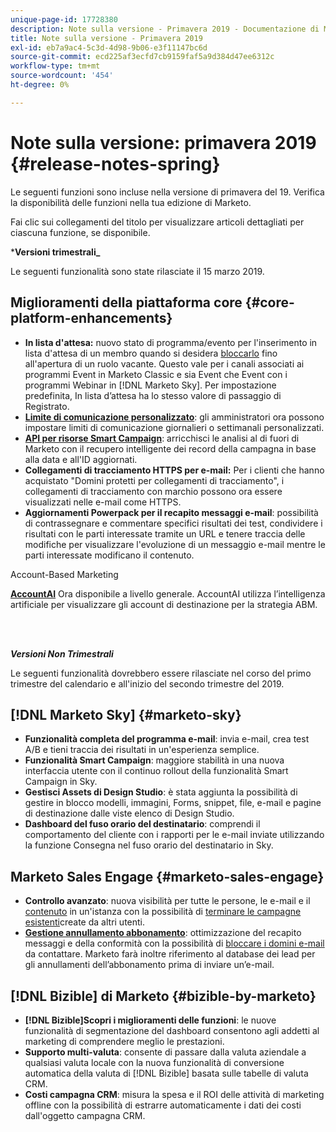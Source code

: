 ```yaml
---
unique-page-id: 17728380
description: Note sulla versione - Primavera 2019 - Documentazione di Marketo - Documentazione del prodotto
title: Note sulla versione - Primavera 2019
exl-id: eb7a9ac4-5c3d-4d98-9b06-e3f11147bc6d
source-git-commit: ecd225af3ecfd7cb9159faf5a9d384d47ee6312c
workflow-type: tm+mt
source-wordcount: '454'
ht-degree: 0%

---
```


# Note sulla versione: primavera 2019 {#release-notes-spring}

Le seguenti funzioni sono incluse nella versione di primavera del 19. Verifica la disponibilità delle funzioni nella tua edizione di Marketo.

Fai clic sui collegamenti del titolo per visualizzare articoli dettagliati per ciascuna funzione, se disponibile.

***Versioni trimestrali_**

Le seguenti funzionalità sono state rilasciate il 15 marzo 2019.

## Miglioramenti della piattaforma core {#core-platform-enhancements}

* **In lista d&#39;attesa:** nuovo stato di programma/evento per l&#39;inserimento in lista d&#39;attesa di un membro quando si desidera [bloccarlo](/help/marketo/product-docs/core-marketo-concepts/smart-campaigns/program-flow-actions/change-program-status.md) fino all&#39;apertura di un ruolo vacante. Questo vale per i canali associati ai programmi Event in Marketo Classic e sia Event che Event con i programmi Webinar in [!DNL Marketo Sky]. Per impostazione predefinita, In lista d’attesa ha lo stesso valore di passaggio di Registrato.
* **[Limite di comunicazione personalizzato](/help/marketo/product-docs/administration/email-setup/enable-communication-limits.md)**: gli amministratori ora possono impostare limiti di comunicazione giornalieri o settimanali personalizzati.
* **[API per risorse Smart Campaign](https://developers.marketo.com/rest-api/assets/smart-campaigns/)**: arricchisci le analisi al di fuori di Marketo con il recupero intelligente dei record della campagna in base alla data e all&#39;ID aggiornati.
* **Collegamenti di tracciamento HTTPS per e-mail:** Per i clienti che hanno acquistato &quot;Domini protetti per collegamenti di tracciamento&quot;, i collegamenti di tracciamento con marchio possono ora essere visualizzati nelle e-mail come HTTPS.
* **Aggiornamenti Powerpack per il recapito messaggi e-mail**: possibilità di contrassegnare e commentare specifici risultati dei test, condividere i risultati con le parti interessate tramite un URL e tenere traccia delle modifiche per visualizzare l&#39;evoluzione di un messaggio e-mail mentre le parti interessate modificano il contenuto.

Account-Based Marketing

**[AccountAI](/help/marketo/product-docs/target-account-management/account-profiling/account-profiling-ranking-and-tuning.md)** Ora disponibile a livello generale. AccountAI utilizza l’intelligenza artificiale per visualizzare gli account di destinazione per la strategia ABM.

<br> 

**_Versioni Non Trimestrali_**

Le seguenti funzionalità dovrebbero essere rilasciate nel corso del primo trimestre del calendario e all&#39;inizio del secondo trimestre del 2019.

## [!DNL Marketo Sky] {#marketo-sky}

* **Funzionalità completa del programma e-mail**: invia e-mail, crea test A/B e tieni traccia dei risultati in un&#39;esperienza semplice.
* **Funzionalità Smart Campaign**: maggiore stabilità in una nuova interfaccia utente con il continuo rollout della funzionalità Smart Campaign in Sky.
* **Gestisci Assets di Design Studio**: è stata aggiunta la possibilità di gestire in blocco modelli, immagini, Forms, snippet, file, e-mail e pagine di destinazione dalle viste elenco di Design Studio.
* **Dashboard del fuso orario del destinatario**: comprendi il comportamento del cliente con i rapporti per le e-mail inviate utilizzando la funzione Consegna nel fuso orario del destinatario in Sky.

## Marketo Sales Engage {#marketo-sales-engage}

* **Controllo avanzato**: nuova visibilità per tutte le persone, le e-mail e il [contenuto](/help/marketo/product-docs/marketo-sales-connect/templates/view-template-list-as-another-user.md) in un&#39;istanza con la possibilità di [terminare le campagne esistenti](/help/marketo/product-docs/marketo-sales-connect/campaigns/view-campaigns-list-as-another-user.md)create da altri utenti.
* **[Gestione annullamento abbonamento](/help/marketo/product-docs/marketo-sales-connect/email/unsubscribes/marketo-unsubscribe-check.md)**: ottimizzazione del recapito messaggi e della conformità con la possibilità di [bloccare i domini e-mail](/help/marketo/product-docs/marketo-sales-connect/admin/blocked-domains.md) da contattare. Marketo farà inoltre riferimento al database dei lead per gli annullamenti dell’abbonamento prima di inviare un’e-mail.

## [!DNL Bizible] di Marketo {#bizible-by-marketo}

* **[!DNL Bizible]Scopri i miglioramenti delle funzioni**: le nuove funzionalità di segmentazione del dashboard consentono agli addetti al marketing di comprendere meglio le prestazioni.
* **Supporto multi-valuta**: consente di passare dalla valuta aziendale a qualsiasi valuta locale con la nuova funzionalità di conversione automatica della valuta di [!DNL Bizible] basata sulle tabelle di valuta CRM.
* **Costi campagna CRM**: misura la spesa e il ROI delle attività di marketing offline con la possibilità di estrarre automaticamente i dati dei costi dall&#39;oggetto campagna CRM.
